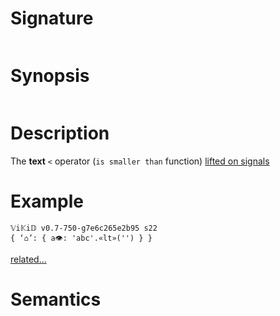 # Signature
```vikid-signature
```

# Synopsis
```vikid-synopsis
```

# Description
The __text__ `<` operator (`is smaller than` function) [lifted on signals](/refman/concepts/pure_functions)

# Example
```vikid-script
𝕍i𝕂i𝔻 v0.7-750-g7e6c265e2b95 s22
{ ‘⌂’: { a👁: 'abc'.«lt»('') } }
```


[related...](https://en.wikipedia.org/wiki/Inequality_(mathematics))

# Semantics